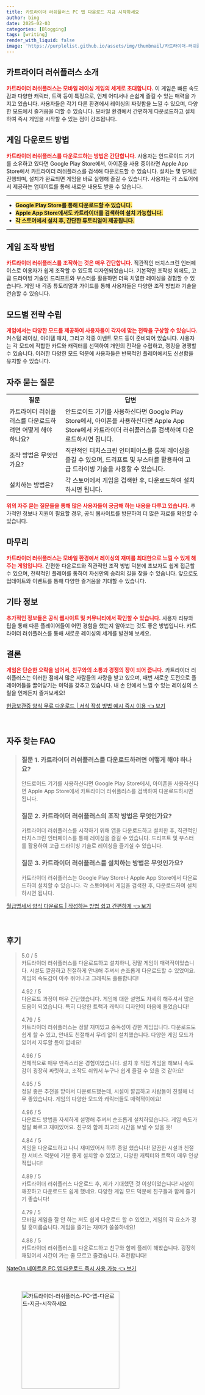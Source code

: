 ```yaml
---
title: 카트라이더 러쉬플러스 PC 앱 다운로드 지금 시작하세요
author: bing
date: 2025-02-03
categories: [Blogging]
tags: [writing]
render_with_liquid: false
image: 'https://purplelist.github.io/assets/img/thumbnail/카트라이더-러쉬플러스-PC-앱-다운로드-지금-시작하세요.webp'
---
```



<h2 id='카트라이더-러쉬플러스-소개'>카트라이더 러쉬플러스 소개</h2>

<p><b><span style="color: #ee2323;">카트라이더 러쉬플러스는 모바일 레이싱 게임의 세계로 초대합니다.</span></b> 이 게임은 빠른 속도감과 다양한 캐릭터, 트랙 등이 특징으로, 언제 어디서나 손쉽게 즐길 수 있는 매력을 가지고 있습니다. 사용자들은 각기 다른 환경에서 레이싱의 짜릿함을 느낄 수 있으며, 다양한 모드에서 즐거움을 더할 수 있습니다. 모바일 환경에서 간편하게 다운로드하고 설치하여 즉시 게임을 시작할 수 있는 점이 강조됩니다.</p>

<h2 id='게임-다운로드-방법'>게임 다운로드 방법</h2>

<p><b><span style="color: #ee2323;">카트라이더 러쉬플러스를 다운로드하는 방법은 간단합니다.</span></b> 사용자는 안드로이드 기기를 소유하고 있다면 Google Play Store에서, 아이폰을 사용 중이라면 Apple App Store에서 카트라이더 러쉬플러스를 검색해 다운로드할 수 있습니다. 설치는 몇 단계로 진행되며, 설치가 완료되면 게임을 바로 실행해 즐길 수 있습니다. 사용자는 각 스토어에서 제공하는 업데이트를 통해 새로운 내용도 받을 수 있습니다.</p>

<hr />

<ul>
    <li><b><span style="background-color: #ffe066;">Google Play Store를 통해 다운로드할 수 있습니다.</span></b></li>
    <li><b><span style="background-color: #ffe066;">Apple App Store에서도 카트라이더를 검색하여 설치 가능합니다.</span></b></li>
    <li><b><span style="background-color: #ffe066;">각 스토어에서 설치 후, 간단한 튜토리얼이 제공됩니다.</span></b></li>
</ul>

<hr />

<h2 id='게임-조작-방법'>게임 조작 방법</h2>

<p><b><span style="color: #ee2323;">카트라이더 러쉬플러스를 조작하는 것은 매우 간단합니다.</span></b> 직관적인 터치스크린 인터페이스로 이용자가 쉽게 조작할 수 있도록 디자인되었습니다. 기본적인 조작성 외에도, 고급 드라이빙 기술인 드리프트와 부스터를 활용하면 더욱 치열한 레이싱을 경험할 수 있습니다. 게임 내 각종 튜토리얼과 가이드를 통해 사용자들은 다양한 조작 방법과 기술을 연습할 수 있습니다.</p>

<h2 id='모드별-전략-수립'>모드별 전략 수립</h2>

<p><b><span style="color: #ee2323;">게임에서는 다양한 모드를 제공하여 사용자들이 각자에 맞는 전략을 구상할 수 있습니다.</span></b> 커스텀 레이싱, 아이템 매치, 그리고 각종 이벤트 모드 등이 준비되어 있습니다. 사용자는 각 모드에 적합한 카트와 캐릭터를 선택하여 개인의 전략을 수립하고, 랭킹을 경쟁할 수 있습니다. 이러한 다양한 모드 덕분에 사용자들은 반복적인 플레이에서도 신선함을 유지할 수 있습니다.</p>

<h2 id='자주-묻는-질문'>자주 묻는 질문</h2>

<table>
    <tr>
        <td style="text-align: center; height: 17px;"><b>질문</b></td>
        <td style="text-align: center; height: 17px;"><b>답변</b></td>
    </tr>
    <tr>
        <td>카트라이더 러쉬플러스를 다운로드하려면 어떻게 해야 하나요?</td>
        <td>안드로이드 기기를 사용하신다면 Google Play Store에서, 아이폰을 사용하신다면 Apple App Store에서 카트라이더 러쉬플러스를 검색하여 다운로드하시면 됩니다.</td>
    </tr>
    <tr>
        <td>조작 방법은 무엇인가요?</td>
        <td>직관적인 터치스크린 인터페이스를 통해 레이싱을 즐길 수 있으며, 드리프트 및 부스터를 활용하여 고급 드라이빙 기술을 사용할 수 있습니다.</td>
    </tr>
    <tr>
        <td>설치하는 방법은?</td>
        <td>각 스토어에서 게임을 검색한 후, 다운로드하여 설치하시면 됩니다.</td>
    </tr>
</table>

<p><b><span style="color: #ee2323;">위의 자주 묻는 질문들을 통해 많은 사용자들이 궁금해 하는 내용을 다루고 있습니다.</span></b> 추가적인 정보나 지원이 필요할 경우, 공식 웹사이트를 방문하여 더 많은 자료를 확인할 수 있습니다.</p>

<h2 id='마무리'>마무리</h2>

<p><b><span style="color: #ee2323;">카트라이더 러쉬플러스는 모바일 환경에서 레이싱의 재미를 최대한으로 느낄 수 있게 해주는 게임입니다.</span></b> 간편한 다운로드와 직관적인 조작 방법 덕분에 초보자도 쉽게 접근할 수 있으며, 전략적인 플레이를 통하여 자신만의 승리의 길을 찾을 수 있습니다. 앞으로도 업데이트와 이벤트를 통해 다양한 즐거움을 기대할 수 있습니다.</p>

<h2 id='기타-정보'>기타 정보</h2>

<p><b><span style="color: #ee2323;">추가적인 정보들은 공식 웹사이트 및 커뮤니티에서 확인할 수 있습니다.</span></b> 사용자 리뷰와 팁을 통해 다른 플레이어들이 어떤 경험을 했는지 알아보는 것도 좋은 방법입니다. 카트라이더 러쉬플러스를 통해 새로운 레이싱의 세계를 발견해 보세요.</p>

<h2 id='결론'>결론</h2>

<p><b><span style="color: #ee2323;">게임은 단순한 오락을 넘어서, 친구와의 소통과 경쟁의 장이 되어 줍니다.</span></b> 카트라이더 러쉬플러스는 이러한 점에서 많은 사람들의 사랑을 받고 있으며, 매번 새로운 도전으로 플레이어들을 끌어당기는 미덕을 갖추고 있습니다. 내 손 안에서 느낄 수 있는 레이싱의 스릴을 언제든지 즐겨보세요!</p>


<p><a class="click-button" title="현금보관증 양식 무료 다운로드 | 서식 작성 방법 예시 즉시 이용" href="https://purplelist.github.io/posts/%ED%98%84%EA%B8%88%EB%B3%B4%EA%B4%80%EC%A6%9D-%EC%96%91%EC%8B%9D-%EB%AC%B4%EB%A3%8C-%EB%8B%A4%EC%9A%B4%EB%A1%9C%EB%93%9C-%EC%84%9C%EC%8B%9D-%EC%9E%91%EC%84%B1-%EB%B0%A9%EB%B2%95-%EC%98%88%EC%8B%9C-%EC%A6%89%EC%8B%9C-%EC%9D%B4%EC%9A%A9/" rel="dofollow">현금보관증 양식 무료 다운로드 | 서식 작성 방법 예시 즉시 이용 👈 보기</a></p><br>
<h2 id='자주_찾는_FAQ'>자주 찾는 FAQ</h2>
<div itemscope="" itemtype="https://schema.org/FAQPage"> 
<blockquote> 
<div itemscope="" itemprop="mainEntity" itemtype="https://schema.org/Question"> 
<h3 itemprop="name">질문 1. 카트라이더 러쉬플러스를 다운로드하려면 어떻게 해야 하나요?</h3> 
<div itemscope="" itemprop="acceptedAnswer" itemtype="https://schema.org/Answer"> 
<span itemprop="text"> 
<p>안드로이드 기기를 사용하신다면 Google Play Store에서, 아이폰을 사용하신다면 Apple App Store에서 카트라이더 러쉬플러스를 검색하여 다운로드하시면 됩니다.</p> 
</span> 
</div> 
</div> 

<div itemscope="" itemprop="mainEntity" itemtype="https://schema.org/Question"> 
<h3 itemprop="name">질문 2. 카트라이더 러쉬플러스의 조작 방법은 무엇인가요?</h3> 
<div itemscope="" itemprop="acceptedAnswer" itemtype="https://schema.org/Answer"> 
<span itemprop="text"> 
<p>카트라이더 러쉬플러스를 시작하기 위해 앱을 다운로드하고 설치한 후, 직관적인 터치스크린 인터페이스를 통해 레이싱을 즐길 수 있습니다. 드리프트 및 부스터를 활용하여 고급 드라이빙 기술로 레이싱을 즐기실 수 있습니다.</p> 
</span> 
</div> 
</div> 

<div itemscope="" itemprop="mainEntity" itemtype="https://schema.org/Question"> 
<h3 itemprop="name">질문 3. 카트라이더 러쉬플러스를 설치하는 방법은 무엇인가요?</h3> 
<div itemscope="" itemprop="acceptedAnswer" itemtype="https://schema.org/Answer"> 
<span itemprop="text"> 
<p>카트라이더 러쉬플러스는 Google Play Store나 Apple App Store에서 다운로드하여 설치할 수 있습니다. 각 스토어에서 게임을 검색한 후, 다운로드하여 설치하시면 됩니다.</p> 
</span> 
</div> 
</div> 

</blockquote> 
</div>
<p><a class="click-button" title="월급명세서 양식 다운로드 | 작성하는 방법 쉽고 간편하게" href="https://purplelist.github.io/posts/%EC%9B%94%EA%B8%89%EB%AA%85%EC%84%B8%EC%84%9C-%EC%96%91%EC%8B%9D-%EB%8B%A4%EC%9A%B4%EB%A1%9C%EB%93%9C-%EC%9E%91%EC%84%B1%ED%95%98%EB%8A%94-%EB%B0%A9%EB%B2%95-%EC%89%BD%EA%B3%A0-%EA%B0%84%ED%8E%B8%ED%95%98%EA%B2%8C/" rel="dofollow">월급명세서 양식 다운로드 | 작성하는 방법 쉽고 간편하게 👈 보기</a></p><br>
<h2 id='후기'>후기</h2>
<div itemscope itemtype="https://schema.org/Product">
  <blockquote>
  <div itemprop="review" itemscope itemtype="https://schema.org/Review">
      <div itemprop="reviewRating" itemscope itemtype="https://schema.org/Rating"> <span itemprop="ratingValue">5.0</span> / <span itemprop="bestRating">5</span> </div>
      <span itemprop="reviewBody">카트라이더 러쉬플러스를 다운로드하고 설치하니, 정말 게임이 매력적이었습니다. 시설도 깔끔하고 친절하게 안내해 주셔서 순조롭게 다운로드할 수 있었어요. 게임의 속도감이 아주 뛰어나고 그래픽도 훌륭합니다!</span>
  </div>
  <br>
  <div itemprop="review" itemscope itemtype="https://schema.org/Review">
      <div itemprop="reviewRating" itemscope itemtype="https://schema.org/Rating"> <span itemprop="ratingValue">4.92</span> / <span itemprop="bestRating">5</span> </div>
      <span itemprop="reviewBody">다운로드 과정이 매우 간단했습니다. 게임에 대한 설명도 자세히 해주셔서 많은 도움이 되었습니다. 특히 다양한 트랙과 캐릭터 디자인이 마음에 들었습니다!</span>
  </div>
  <br>
  <div itemprop="review" itemscope itemtype="https://schema.org/Review">
      <div itemprop="reviewRating" itemscope itemtype="https://schema.org/Rating"> <span itemprop="ratingValue">4.79</span> / <span itemprop="bestRating">5</span> </div>
      <span itemprop="reviewBody">카트라이더 러쉬플러스는 정말 재미있고 중독성이 강한 게임입니다. 다운로드도 쉽게 할 수 있고, 안내도 친절해서 무리 없이 설치했습니다. 다양한 게임 모드가 있어서 지루할 틈이 없네요!</span>
  </div>
  <br>
  <div itemprop="review" itemscope itemtype="https://schema.org/Review">
      <div itemprop="reviewRating" itemscope itemtype="https://schema.org/Rating"> <span itemprop="ratingValue">4.96</span> / <span itemprop="bestRating">5</span> </div>
      <span itemprop="reviewBody">전체적으로 매우 만족스러운 경험이었습니다. 설치 후 직접 게임을 해보니 속도감이 굉장히 짜릿하고, 조작도 쉬워서 누구나 쉽게 즐길 수 있을 것 같아요!</span>
  </div>
  <br>
  <div itemprop="review" itemscope itemtype="https://schema.org/Review">
      <div itemprop="reviewRating" itemscope itemtype="https://schema.org/Rating"> <span itemprop="ratingValue">4.95</span> / <span itemprop="bestRating">5</span> </div>
      <span itemprop="reviewBody">정말 좋은 추천을 받아서 다운로드했는데, 시설이 깔끔하고 사람들이 친절해 너무 좋았습니다. 게임의 다양한 모드와 캐릭터들도 매력적이에요!</span>
  </div>
  <br>
  <div itemprop="review" itemscope itemtype="https://schema.org/Review">
      <div itemprop="reviewRating" itemscope itemtype="https://schema.org/Rating"> <span itemprop="ratingValue">4.96</span> / <span itemprop="bestRating">5</span> </div>
      <span itemprop="reviewBody">다운로드 방법을 자세하게 설명해 주셔서 순조롭게 설치하였습니다. 게임 속도가 정말 빠르고 재미있어요. 친구와 함께 최고의 시간을 보낼 수 있을 듯!</span>
  </div>
  <br>
  <div itemprop="review" itemscope itemtype="https://schema.org/Review">
      <div itemprop="reviewRating" itemscope itemtype="https://schema.org/Rating"> <span itemprop="ratingValue">4.84</span> / <span itemprop="bestRating">5</span> </div>
      <span itemprop="reviewBody">게임을 다운로드하고 나니 재미있어서 하루 종일 했습니다! 깔끔한 시설과 친절한 서비스 덕분에 기분 좋게 설치할 수 있었고, 다양한 캐릭터와 트랙이 매우 인상적입니다!</span>
  </div>
  <br>
  <div itemprop="review" itemscope itemtype="https://schema.org/Review">
      <div itemprop="reviewRating" itemscope itemtype="https://schema.org/Rating"> <span itemprop="ratingValue">4.89</span> / <span itemprop="bestRating">5</span> </div>
      <span itemprop="reviewBody">카트라이더 러쉬플러스 다운로드 후, 제가 기대했던 것 이상이었습니다! 시설이 깨끗하고 다운로드도 쉽게 했네요. 다양한 게임 모드 덕분에 친구들과 함께 즐기기 좋습니다!</span>
  </div>
  <br>
  <div itemprop="review" itemscope itemtype="https://schema.org/Review">
      <div itemprop="reviewRating" itemscope itemtype="https://schema.org/Rating"> <span itemprop="ratingValue">4.79</span> / <span itemprop="bestRating">5</span> </div>
      <span itemprop="reviewBody">모바일 게임을 잘 안 하는 저도 쉽게 다운로드 할 수 있었고, 게임의 각 요소가 정말 흥미롭습니다. 게임을 즐기는 재미가 쏠쏠하네요!</span>
  </div>
  <br>
  <div itemprop="review" itemscope itemtype="https://schema.org/Review">
      <div itemprop="reviewRating" itemscope itemtype="https://schema.org/Rating"> <span itemprop="ratingValue">4.88</span> / <span itemprop="bestRating">5</span> </div>
      <span itemprop="reviewBody">카트라이더 러쉬플러스를 다운로드하고 친구와 함께 플레이 해봤습니다. 굉장히 재밌어서 시간이 가는 줄 모르고 즐겼습니다. 추천합니다!</span>
  </div>
  </blockquote>
</div>
<p><a class="click-button" title="NateOn 네이트온 PC 앱 다운로드 즉시 사용 가능" href="https://purplelist.github.io/posts/NateOn-%EB%84%A4%EC%9D%B4%ED%8A%B8%EC%98%A8-PC-%EC%95%B1-%EB%8B%A4%EC%9A%B4%EB%A1%9C%EB%93%9C-%EC%A6%89%EC%8B%9C-%EC%82%AC%EC%9A%A9-%EA%B0%80%EB%8A%A5/" rel="dofollow">NateOn 네이트온 PC 앱 다운로드 즉시 사용 가능 👈 보기</a></p><br>
<figure class="image"><img src="https://purplelist.github.io/assets/img/thumbnail/카트라이더-러쉬플러스-PC-앱-다운로드-지금-시작하세요.webp" alt="카트라이더-러쉬플러스-PC-앱-다운로드-지금-시작하세요" width="256" height="256"></figure>